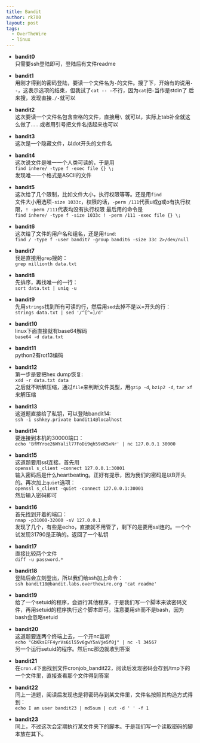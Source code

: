 ```yaml
---
title: Bandit
author: rk700
layout: post
tags:
  - OverTheWire
  - linux
---
```

*   **bandit0**  
    只需要ssh登陆即可，登陆后有文件readme
*   **bandit1**  
    用刚才得到的密码登陆，要读一个文件名为`-`的文件。搜了下，开始有的说用`--`，这表示选项的结束，但我试了`cat -- -`不行，因为`cat`把`-`当作是stdin了
    后来搜，发现直接`./-`就可以 
*   **bandit2**  
    这次要读一个文件名包含空格的文件，直接用`\ `就可以，实际上tab补全就这么做了……或者用引号把文件名括起来也可以 

*   **bandit3**  
    这次是一个隐藏文件，以dot开头的文件名
*   **bandit4**  
    这次说文件是唯一一个人类可读的，于是用  
    `find inhere/ -type f -exec file {} \;`  
    发现唯一一个格式是ASCII的文件
*   **bandit5**  
    这次给了几个限制，比如文件大小，执行权限等等。还是用`find`  
    文件大小用选项`-size 1033c`，权限的话，`-perm /111`代表u或g或o有执行权限，`! -perm /111`代表均没有执行权限 
    最后用的命令是  
    `find inhere/ -type f -size 1033c ! -perm /111 -exec file {} \;`  

*   **bandit6**  
    这次给了文件的用户名和组名，还是用`find`:  
    `find / -type f -user bandit7 -group bandit6 -size 33c 2>/dev/null`  

*   **bandit7**  
    我是直接用`grep`搜的：  
    `grep millionth data.txt`  

*   **bandit8**  
    先排序，再找唯一的一行：  
    `sort data.txt | uniq -u`  

*   **bandit9**  
    先用`strings`找到所有可读的行，然后用`sed`去掉不是以=开头的行：  
    `strings data.txt | sed '/^[^=]/d'`  

*   **bandit10**  
    linux下面直接就有base64解码  
    `base64 -d data.txt`  

*   **bandit11**  
    python2有rot13编码                

*   **bandit12**  
    第一步是要把hex dump恢复:  
    `xdd -r data.txt data`  
    之后就不断解压缩，通过`file`来判断文件类型，用`gzip -d`, `bzip2 -d`, `tar xf`来解压缩
*   **bandit13**  
    这道题直接给了私钥，可以登陆bandit14:  
    `ssh -i sshkey.private bandit14@localhost`  

*   **bandit14**  
    要连接到本机的30000端口：  
    `echo 'BfMYroe26WYalil77FoDi9qh59eK5xNr' | nc 127.0.0.1 30000`  

*   **bandit15**  
    这道题要用ssl连接。首先用  
    `openssl s_client -connect 127.0.0.1:30001`  
    输入密码后是什么heartbeating。正好有提示，因为我们的密码是以B开头的。再次加上`quiet`选项：  
    `openssl s_client -quiet -connect 127.0.0.1:30001`  
    然后输入密码即可
*   **bandit16**  
    首先找到开着的端口：  
    `nmap -p31000-32000 -sV 127.0.0.1`  
    发现了几个，有些是echo，直接就不用管了，剩下的是要用ssl连的。一个个试发现31790是正确的。返回了一个私钥
*   **bandit17**  
    直接比较两个文件  
    `diff -u password.*`  

*   **bandit18**  
    登陆后会立刻登出，所以我们给ssh加上命令：  
    `ssh bandit18@bandit.labs.overthewire.org 'cat readme'`  

*   **bandit19**  
    给了一个setuid的程序，会运行其他程序，于是我们写一个脚本来读密码文件，再用setuid的程序执行这个脚本即可。注意要用sh而不是bash，因为bash会忽略setuid

*   **bandit20**  
    这道题要连两个终端上去，一个开nc监听  
    `echo "GbKksEFF4yrVs6il55v6gwY5aVje5f0j" | nc -l 34567`  
    另一个运行setuid的程序。然后nc那边就收到答案
*   **bandit21**  
    在`cron.d`下面找到文件cronjob_bandit22，阅读后发现密码会存到/tmp下的一个文件里，直接查看那个文件得到答案
*   **bandit22**  
    同上一道题，阅读后发现也是将密码存到某文件里，文件名按照其构造方式得到：  
    `echo I am user bandit23 | md5sum | cut -d ' ' -f 1`  

*   **bandit23**  
    同上，不过这次会定期执行某文件夹下的脚本。于是我们写一个读取密码的脚本放在其下。  

